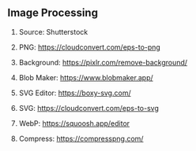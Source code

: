 ##  Image Processing

1. Source: Shutterstock

2. PNG: https://cloudconvert.com/eps-to-png

3. Background: https://pixlr.com/remove-background/

4. Blob Maker: https://www.blobmaker.app/

5. SVG Editor: https://boxy-svg.com/

6. SVG: https://cloudconvert.com/eps-to-svg

7. WebP: https://squoosh.app/editor

8. Compress: https://compresspng.com/